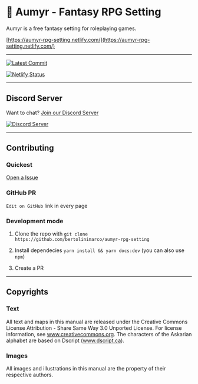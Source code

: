 # 📜 Aumyr - Fantasy RPG Setting

Aumyr is a free fantasy setting for roleplaying games.

[https://aumyr-rpg-setting.netlify.com/](https://aumyr-rpg-setting.netlify.com/)

---

[![Latest Commit](https://img.shields.io/github/last-commit/bertolinimarco/aumyr-rpg-setting/master.svg)](https://img.shields.io/github/last-commit/bertolinimarco/aumyr-rpg-setting/master.svg)

[![Netlify Status](https://api.netlify.com/api/v1/badges/d7e3b541-4418-4427-8a72-4bbad04c9f32/deploy-status)](https://app.netlify.com/sites/aumyr-rpg-setting/deploys)

---

## Discord Server

Want to chat? [Join our Discord Server](https://discord.gg/HP9bA4Z)

[![Discord Server](https://img.shields.io/discord/575987423893258250.svg)](https://img.shields.io/discord/575987423893258250.svg)

---

## Contributing

### Quickest

[Open a Issue](https://github.com/bertolinimarco/aumyr-rpg-setting/issues/new)

### GitHub PR

`Edit on GitHub` link in every page

### Development mode

1. Clone the repo with `git clone https://github.com/bertolinimarco/aumyr-rpg-setting`

2. Install dependecies `yarn install && yarn docs:dev` (you can also use `npm`)

3. Create a PR

---

## Copyrights

### Text

All text and maps in this manual are released under the Creative Commons License Attribution - Share Same Way 3.0 Unported License. For license information, see www.creativecommons.org. The characters of the Askarian alphabet are based on Dscript (www.dscript.ca).

### Images

All images and illustrations in this manual are the property of their respective authors.
